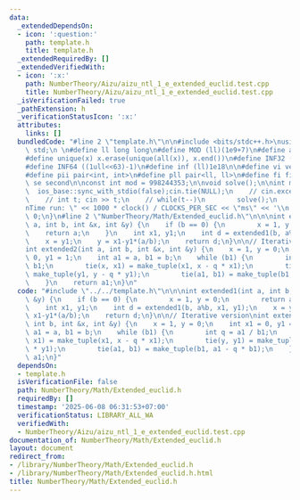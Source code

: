 ```yaml
---
data:
  _extendedDependsOn:
  - icon: ':question:'
    path: template.h
    title: template.h
  _extendedRequiredBy: []
  _extendedVerifiedWith:
  - icon: ':x:'
    path: NumberTheory/Aizu/aizu_ntl_1_e_extended_euclid.test.cpp
    title: NumberTheory/Aizu/aizu_ntl_1_e_extended_euclid.test.cpp
  _isVerificationFailed: true
  _pathExtension: h
  _verificationStatusIcon: ':x:'
  attributes:
    links: []
  bundledCode: "#line 2 \"template.h\"\n\n#include <bits/stdc++.h>\nusing namespace\
    \ std;\n \n#define ll long long\n#define MOD (ll)(1e9+7)\n#define all(x) (x).begin(),(x).end()\n\
    #define unique(x) x.erase(unique(all(x)), x.end())\n#define INF32 ((1ull<<31)-1)\n\
    #define INF64 ((1ull<<63)-1)\n#define inf (ll)1e18\n\n#define vi vector<int>\n\
    #define pii pair<int, int>\n#define pll pair<ll, ll>\n#define fi first\n#define\
    \ se second\n\nconst int mod = 998244353;\n\nvoid solve();\n\nint main(){\n  \
    \  ios_base::sync_with_stdio(false);cin.tie(NULL);\n    // cin.exceptions(cin.failbit);\n\
    \    // int t; cin >> t;\n    // while(t--)\n        solve();\n    cerr << \"\\\
    nTime run: \" << 1000 * clock() / CLOCKS_PER_SEC << \"ms\" << '\\n';\n    return\
    \ 0;\n}\n#line 2 \"NumberTheory/Math/Extended_euclid.h\"\n\n\nint extended1(int\
    \ a, int b, int &x, int &y) {\n    if (b == 0) {\n        x = 1, y = 0;\n    \
    \    return a;\n    }\n    int x1, y1;\n    int d = extended1(b, a%b, x1, y1);\n\
    \    x = y1;\n    y = x1-y1*(a/b);\n    return d;\n}\n\n// Iterative version\n\
    int extended2(int a, int b, int &x, int &y) {\n    x = 1, y = 0;\n    int x1 =\
    \ 0, y1 = 1;\n    int a1 = a, b1 = b;\n    while (b1) {\n        int q = a1 /\
    \ b1;\n        tie(x, x1) = make_tuple(x1, x - q * x1);\n        tie(y, y1) =\
    \ make_tuple(y1, y - q * y1);\n        tie(a1, b1) = make_tuple(b1, a1 - q * b1);\n\
    \    }\n    return a1;\n}\n"
  code: "#include \"../../template.h\"\n\n\nint extended1(int a, int b, int &x, int\
    \ &y) {\n    if (b == 0) {\n        x = 1, y = 0;\n        return a;\n    }\n\
    \    int x1, y1;\n    int d = extended1(b, a%b, x1, y1);\n    x = y1;\n    y =\
    \ x1-y1*(a/b);\n    return d;\n}\n\n// Iterative version\nint extended2(int a,\
    \ int b, int &x, int &y) {\n    x = 1, y = 0;\n    int x1 = 0, y1 = 1;\n    int\
    \ a1 = a, b1 = b;\n    while (b1) {\n        int q = a1 / b1;\n        tie(x,\
    \ x1) = make_tuple(x1, x - q * x1);\n        tie(y, y1) = make_tuple(y1, y - q\
    \ * y1);\n        tie(a1, b1) = make_tuple(b1, a1 - q * b1);\n    }\n    return\
    \ a1;\n}"
  dependsOn:
  - template.h
  isVerificationFile: false
  path: NumberTheory/Math/Extended_euclid.h
  requiredBy: []
  timestamp: '2025-06-08 06:31:53+07:00'
  verificationStatus: LIBRARY_ALL_WA
  verifiedWith:
  - NumberTheory/Aizu/aizu_ntl_1_e_extended_euclid.test.cpp
documentation_of: NumberTheory/Math/Extended_euclid.h
layout: document
redirect_from:
- /library/NumberTheory/Math/Extended_euclid.h
- /library/NumberTheory/Math/Extended_euclid.h.html
title: NumberTheory/Math/Extended_euclid.h
---
```

